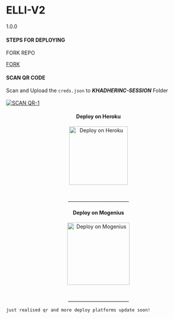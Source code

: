 # ELLI-V2
1.0.0

#### STEPS FOR DEPLOYING
FORK REPO

[FORK](https://github.com/khadherinc/ELLIE-V2/fork)


#### SCAN QR CODE

Scan and Upload the `creds.json` to ***KHADHERINC-SESSION*** Folder
    <br>
<a href='https://replit.com/@cvqwkzc64y/ELLIE-QRhttps://replit.com/@cvqwkzc64y/ELLIE-V2-QR' target="_blank"><BR><img alt='SCAN QR-1' src='https://img.shields.io/badge/Scan_qr-1-100000?style=for-the-badge&logo=scan&logoColor=white&labelColor=black&color=blue'/></a>

<h4 align="center"> Deploy on Heroku
</h4>

</p>

<p align="center" >
    <a href="https://heroku.com/deploy?template=https://github.com/khadherinc/ELLIE-V2">
    <img src="https://www.herokucdn.com/deploy/button.png" width="160px" alt="Deploy on Heroku" >
    </a>

</p>

<p align="center" >
    <br>
    __________________________
    <br>
<h4 align="center"> Deploy on Mogenius
</h4>
  
<p align="center">
    <a href="https://studio.mogenius.com/">
    <img src="https://www.cloudflare.com/static/90073b1e5bd8a0765640a20febb3dc22/mogenius_logo_quer.png" alt="Deploy on Mogenius" width="170px">
    </a>
  
<p align="center" >
    <br>
    __________________________



    just realised qr and more deploy platforms update soon!
